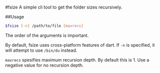#fsize
A simple cli tool to get the folder sizes recursively.

##Usage
```sh
$fsize [-n] /path/to/file [maxrecs]
```
The order of the arguments is important.

By default, fsize uses cross-platform features of dart.
If `-n` is specified, it will attempt to use `/bin/du` instead.

`maxrecs` spesifies maximum recursion depth. By default this is 1. Use a negative value for no recursion depth.